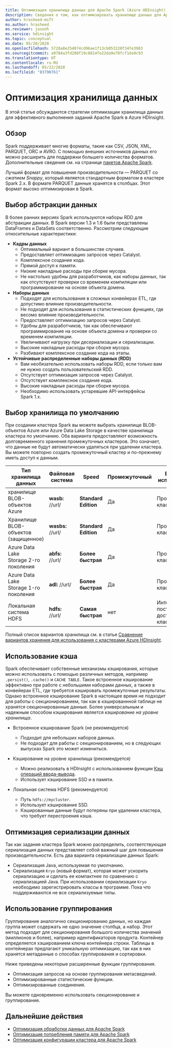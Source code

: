 ```yaml
---
title: Оптимизация хранилища данных для Apache Spark (Azure HDInsight)
description: Сведения о том, как оптимизировать хранилище данных для Apache Spark в Azure HDInsight.
author: hrasheed-msft
ms.author: hrasheed
ms.reviewer: jasonh
ms.service: hdinsight
ms.topic: conceptual
ms.date: 05/20/2020
ms.openlocfilehash: 5728a8e254074cd96ae1f13cb053220f347e3983
ms.sourcegitcommit: a9784a3fd208f19c8814fe22da9e70fcf1da9c93
ms.translationtype: HT
ms.contentlocale: ru-RU
ms.lasthandoff: 05/22/2020
ms.locfileid: "83790761"
---
```

# <a name="data-storage-optimization"></a>Оптимизация хранилища данных

В этой статье обсуждаются стратегии оптимизации хранилища данных для эффективного выполнения заданий Apache Spark в Azure HDInsight.

## <a name="overview"></a>Обзор

Spark поддерживает многие форматы, такие как CSV, JSON, XML, PARQUET, ORC и AVRO. С помощью внешних источников данных его можно расширить для поддержки большего количества форматов. Дополнительные сведения см. на странице [пакетов Apache Spark](https://spark-packages.org).

Лучший формат для повышения производительности — PARQUET со *сжатием Snappy*, который является стандартным форматом в кластере Spark 2.x. В формате PARQUET данные хранятся в столбцах. Этот формат высоко оптимизирован в Spark.

## <a name="choose-data-abstraction"></a>Выбор абстракции данных

В более ранних версиях Spark используются наборы RDD для абстракции данных. В Spark версии 1.3 и 1.6 были представлены DataFrames и DataSets соответственно. Рассмотрим следующие относительные характеристики:

* **Кадры данных**
    * Оптимальный вариант в большинстве случаев.
    * Предоставляет оптимизацию запросов через Catalyst.
    * Комплексное создание кода.
    * Прямой доступ к памяти.
    * Низкие накладные расходы при сборке мусора.
    * Не настолько удобны для разработчиков, как наборы данных, так как отсутствуют проверки со временем компиляции или программирование на основе объекта домена.
* **Наборы данных**
    * Подходят для использования в сложных конвейерах ETL, где допустимо влияние производительности.
    * Не подходят для использования в статистических функциях, где весомо влияние производительности.
    * Предоставляет оптимизацию запросов через Catalyst.
    * Удобны для разработчиков, так как обеспечивают программирование на основе объекта домена и проверки со временем компиляции.
    * Увеличивают нагрузку при десериализации и сериализации.
    * Высокие накладные расходы при сборке мусора.
    * Разбивают комплексное создание кода на этапы.
* **Устойчивые распределенные наборы данных (RDD)**
    * Вам необязательно использовать наборы RDD, если только вам не нужно создать пользовательский RDD.
    * Отсутствует оптимизация запросов через Catalyst.
    * Отсутствует комплексное создание кода.
    * Высокие накладные расходы при сборке мусора.
    * Необходимо использовать устаревшие API-интерфейсы Spark 1.x.

## <a name="select-default-storage"></a>Выбор хранилища по умолчанию

При создании кластера Spark вы можете выбрать хранилище BLOB-объектов Azure или Azure Data Lake Storage в качестве хранилища кластера по умолчанию. Оба варианта предоставляют возможность долговременного хранения промежуточных кластеров. Это означает, что данные не будут автоматически удаляться при удалении кластера. Вы можете повторно создать промежуточный кластер и по-прежнему иметь доступ к данным.

| Тип хранилища данных | Файловая система | Speed | Промежуточный | Варианты использования |
| --- | --- | --- | --- | --- |
| хранилище BLOB-объектов Azure | **wasb:** //url/ | **Standard Edition** | Да | Промежуточный кластер |
| Хранилище BLOB-объектов (защищенное) | **wasbs:** //url/ | **Standard Edition** | Да | Промежуточный кластер |
| Azure Data Lake Storage 2-го поколения| **abfs:** //url/ | **Более быстрая** | Да | Промежуточный кластер |
| Azure Data Lake Storage 1-го поколения| **adl:** //url/ | **Более быстрая** | Да | Промежуточный кластер |
| Локальная система HDFS | **hdfs:** //url/ | **Самая быстрая** | нет | Интерактивный постоянно доступный кластер |

Полный список вариантов хранилища см. в статье [Сравнение вариантов хранения для использования с кластерами Azure HDInsight](../hdinsight-hadoop-compare-storage-options.md).

## <a name="use-the-cache"></a>Использование кэша

Spark обеспечивает собственные механизмы кэширования, которые можно использовать с помощью различных методов, например `.persist()`, `.cache()` и `CACHE TABLE`. Такое встроенное кэширование эффективно при работе с небольшими наборами данных, а также в конвейерах ETL, где требуется кэшировать промежуточные результаты. Однако встроенное кэширование Spark в настоящее время не подходит для работы с секционированием, так как в кэшированнной таблице не хранятся секционированные данные. Более универсальным и надежным способом кэширования является *кэширование на уровне хранилища*.

* Встроенное кэширование Spark (не рекомендуется)
    * Подходит для небольших наборов данных.
    * Не подходит для работы с секционированием, но в следующих выпусках Spark это может измениться.

* Кэширование на уровне хранилища (рекомендуется)
    * Можно реализовать в HDInsight с использованием функции [Кэш операций ввода-вывода](apache-spark-improve-performance-iocache.md).
    * Использует кэширование SSD и в памяти.

* Локальная система HDFS (рекомендуется)
    * Путь `hdfs://mycluster`.
    * Использует кэширование SSD.
    * Кэшированные данные будут потеряны при удалении кластера, что требует перестроения кэша.

## <a name="optimize-data-serialization"></a>Оптимизация сериализации данных

Так как задания кластера Spark можно распределить, соответствующая сериализация данных представляет собой важный шаг для повышения производительности.  Есть два варианта сериализации данных Spark:

* Сериализация Java, используемая по умолчанию.
* Сериализация `Kryo` (новый формат), которая может ускорить сериализацию и сделать ее компактнее по сравнению с сериализацией Java.  При использовании сериализации `Kryo` необходимо зарегистрировать классы в программе. Пока что поддерживаются не все сериализуемые типы.

## <a name="use-bucketing"></a>Использование группирования

Группирование аналогично секционированию данных, но каждая группа может содержать не одно значение столбца, а набор. Этот метод подходит для секционирования большого количества значений (миллионов и более), например идентификаторов продукта. Контейнер определяется хэшированием ключа контейнера строки. Таблицы в контейнерах предлагают уникальную оптимизацию, так как в них хранятся метаданные о способах группирования и сортировки.

Ниже приведены некоторые расширенные функции группирования.

* Оптимизация запросов на основе группирования метасведений.
* Оптимизированные статистические функции.
* Оптимизированные соединения.

Вы можете одновременно использовать секционирование и группирование.

## <a name="next-steps"></a>Дальнейшие действия

* [Оптимизация обработки данных для Apache Spark](optimize-cluster-configuration.md)
* [Оптимизация потребления памяти для Apache Spark](optimize-memory-usage.md)
* [Оптимизация конфигурации кластера для Apache Spark](optimize-cluster-configuration.md)